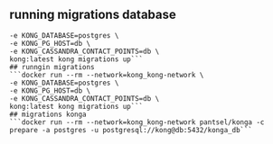 ## running migrations database
```docker run --rm --network=kong_kong-network \
-e KONG_DATABASE=postgres \
-e KONG_PG_HOST=db \
-e KONG_CASSANDRA_CONTACT_POINTS=db \
kong:latest kong migrations up```
## runngin migrations
```docker run --rm --network=kong_kong-network \
-e KONG_DATABASE=postgres \
-e KONG_PG_HOST=db \
-e KONG_CASSANDRA_CONTACT_POINTS=db \
kong:latest kong migrations up```
## migrations konga
```docker run --rm --network=kong_kong-network pantsel/konga -c prepare -a postgres -u postgresql://kong@db:5432/konga_db```

